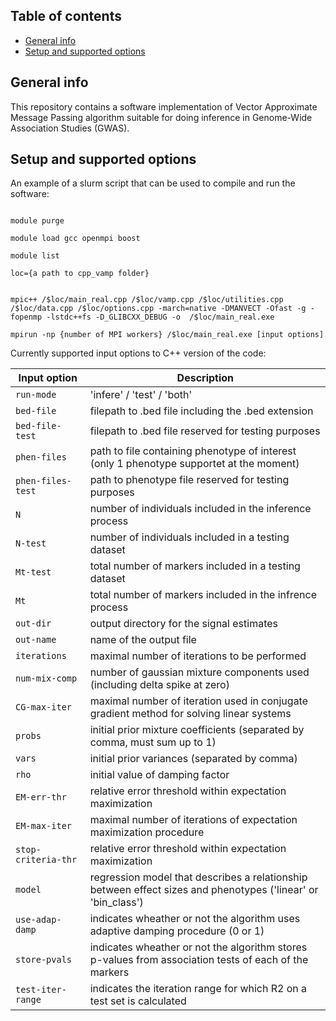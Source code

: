 ## Table of contents
* [General info](#general-info)
* [Setup and supported options](#setup-and-supported-options)

## General info
This repository contains a software implementation of Vector Approximate Message Passing algorithm suitable for doing inference in Genome-Wide Association Studies (GWAS).  


## Setup and supported options

An example of a slurm script that can be used to compile and run the software:

```

module purge

module load gcc openmpi boost

module list 

loc={a path to cpp_vamp folder}


mpic++ /$loc/main_real.cpp /$loc/vamp.cpp /$loc/utilities.cpp /$loc/data.cpp /$loc/options.cpp -march=native -DMANVECT -Ofast -g -fopenmp -lstdc++fs -D_GLIBCXX_DEBUG -o  /$loc/main_real.exe

mpirun -np {number of MPI workers} /$loc/main_real.exe [input options]

```

Currently supported input options to C++ version of the code:

| Input option | Description |
| --- | --- |
| `run-mode` | 'infere' / 'test' / 'both' |
| `bed-file` | filepath to .bed file including the .bed extension |
| `bed-file-test` | filepath to .bed file reserved for testing purposes |
| `phen-files` | path to file containing phenotype of interest (only 1 phenotype supportet at the moment) |
| `phen-files-test` | path to phenotype file reserved for testing purposes |
| `N` | number of individuals included in the inference process |
| `N-test` | number of individuals included in a testing dataset |
| `Mt-test` | total number of markers included in a testing dataset |
| `Mt` | total number of markers included in the infrence process |
| `out-dir` | output directory for the signal estimates |
| `out-name` | name of the output file |
| `iterations` | maximal number of iterations to be performed |
| `num-mix-comp` | number of gaussian mixture components used (including delta spike at zero) |
| `CG-max-iter` | maximal number of iteration used in conjugate gradient method for solving linear systems |
| `probs` | initial prior mixture coefficients (separated by comma, must sum up to 1) |
| `vars` | initial prior variances (separated by comma) |
| `rho` | initial value of damping factor |
| `EM-err-thr` | relative error threshold within expectation maximization |
| `EM-max-iter` | maximal number of iterations of expectation maximization procedure |
| `stop-criteria-thr` | relative error threshold within expectation maximization |
| `model` | regression model that describes a relationship between effect sizes and phenotypes ('linear' or 'bin_class') |
| `use-adap-damp` | indicates wheather or not the algorithm uses adaptive damping procedure (0 or 1) |
| `store-pvals` | indicates wheather or not the algorithm stores p-values from association tests of each of the markers |
| `test-iter-range` | indicates the iteration range for which R2 on a test set is calculated |


